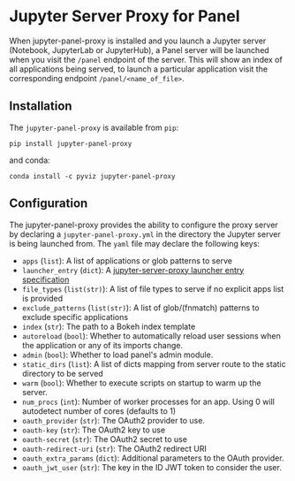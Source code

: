 # Jupyter Server Proxy for Panel

When jupyter-panel-proxy is installed and you launch a Jupyter server (Notebook, JupyterLab or JupyterHub), a Panel server will be launched when you visit the `/panel` endpoint of the server. This will show an index of all applications being served, to launch a particular application visit the corresponding endpoint `/panel/<name_of_file>`.

## Installation

The `jupyter-panel-proxy` is available from `pip`:

    pip install jupyter-panel-proxy
    
and conda:

    conda install -c pyviz jupyter-panel-proxy

## Configuration

The jupyter-panel-proxy provides the ability to configure the proxy server by declaring a `jupyter-panel-proxy.yml` in the directory the Jupyter server is being launched from. The `yaml` file may declare the following keys: 

- `apps` (`list`): A list of applications or glob patterns to serve
- `launcher_entry` (`dict`): A [jupyter-server-proxy launcher entry specification](https://jupyter-server-proxy.readthedocs.io/en/latest/server-process.html#launcher-entry)
- `file_types` (`list(str)`): A list of file types to serve if no explicit apps list is provided
- `exclude_patterns` (`list(str)`): A list of glob/(fnmatch) patterns to exclude specific applications
- `index` (`str`): The path to a Bokeh index template
- `autoreload` (`bool`): Whether to automatically reload user sessions when the application or any of its imports change.
- `admin` (`bool`): Whether to load panel's admin module.
- `static_dirs` (`list`): A list of dicts mapping from server route to the static directory to be served 
- `warm` (`bool`): Whether to execute scripts on startup to warm up the server.
- `num_procs` (`int`): Number of worker processes for an app. Using 0 will autodetect number of cores (defaults to 1)
- `oauth_provider` (`str`): The OAuth2 provider to use.
- `oauth-key` (`str`): The OAuth2 key to use
- `oauth-secret` (`str`): The OAuth2 secret to use
- `oauth-redirect-uri` (`str`): The OAuth2 redirect URI
- `oauth_extra_params` (`dict`): Additional parameters to the OAuth provider.
- `oauth_jwt_user` (`str`): The key in the ID JWT token to consider the user.
